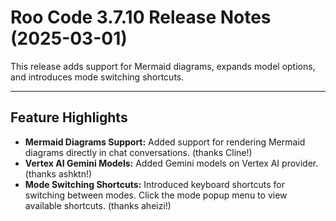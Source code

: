# Roo Code 3.7.10 Release Notes (2025-03-01)

This release adds support for Mermaid diagrams, expands model options, and introduces mode switching shortcuts.

---

## Feature Highlights

*   **Mermaid Diagrams Support:** Added support for rendering Mermaid diagrams directly in chat conversations. (thanks Cline!)
*   **Vertex AI Gemini Models:** Added Gemini models on Vertex AI provider. (thanks ashktn!)
*   **Mode Switching Shortcuts:** Introduced keyboard shortcuts for switching between modes. Click the mode popup menu to view available shortcuts. (thanks aheizi!)